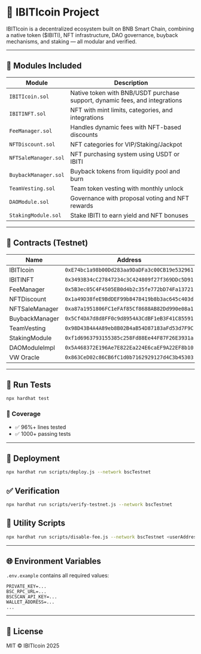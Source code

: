# 🚀 IBITIcoin Project

IBITIcoin is a decentralized ecosystem built on BNB Smart Chain, combining a native token ($IBITI), NFT infrastructure, DAO governance, buyback mechanisms, and staking — all modular and verified.

---

## 🧩 Modules Included

| Module             | Description |
|--------------------|-------------|
| `IBITIcoin.sol`    | Native token with BNB/USDT purchase support, dynamic fees, and integrations |
| `IBITINFT.sol`     | NFT with mint limits, categories, and integrations |
| `FeeManager.sol`   | Handles dynamic fees with NFT-based discounts |
| `NFTDiscount.sol`  | NFT categories for VIP/Staking/Jackpot |
| `NFTSaleManager.sol` | NFT purchasing system using USDT or IBITI |
| `BuybackManager.sol` | Buyback tokens from liquidity pool and burn |
| `TeamVesting.sol`  | Team token vesting with monthly unlock |
| `DAOModule.sol`    | Governance with proposal voting and NFT rewards |
| `StakingModule.sol` | Stake IBITI to earn yield and NFT bonuses |

---

## 📄 Contracts (Testnet)

| Name | Address |
|------|---------|
| IBITIcoin | `0xE74bc1a98b00Dd283aa9DaDFa3c00CB19e532961` |
| IBITINFT | `0x3493B34cC27847234c3C424809f27f369DDc5D91` |
| FeeManager | `0x5B3ec05C4F4505EB0d4b2c35fe772bD74Fa13721` |
| NFTDiscount | `0x1a49D38feE9BdDEF99b8478419b8b3ac645c403d` |
| NFTSaleManager | `0xa87a1951806FC1eFAf85Cf8688AB82Dd990e08a1` |
| BuybackManager | `0x5Cf4DA7d8d8FF0c9d8954A3CdBF1eB3F41C85591` |
| TeamVesting | `0x98D43B4A4A89eb8B02B4aB54D87183aFd53d7F9C` |
| StakingModule | `0xf1d6963793155385c258Fd88Ee44F87F26E3931a` |
| DAOModuleImpl | `0x5A468372E196Ae7E822Ea224E6caEF9A22EF8b10` |
| VW Oracle | `0x863CeD02c86CB6fC1d0b7162929127d4C3b45303` |

---

## 🧪 Run Tests

```bash
npx hardhat test
```

### 🔎 Coverage

- ✅ 96%+ lines tested
- ✅ 1000+ passing tests

---

## 🚀 Deployment

```bash
npx hardhat run scripts/deploy.js --network bscTestnet
```

## ✅ Verification

```bash
npx hardhat run scripts/verify-testnet.js --network bscTestnet
```

## 🔐 Utility Scripts

```bash
npx hardhat run scripts/disable-fee.js --network bscTestnet <userAddress>
```

---

## 🌐 Environment Variables

`.env.example` contains all required values:

```
PRIVATE_KEY=...
BSC_RPC_URL=...
BSCSCAN_API_KEY=...
WALLET_ADDRESS=...
...
```

---

## 📜 License

MIT © IBITIcoin 2025
